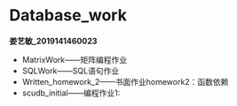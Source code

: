 # Database_work
**娄艺敏_2019141460023**<br>
-   MatrixWork——矩阵编程作业<br>
-   SQLWork——SQL语句作业<br>
-   Written_homework_2——书面作业homework2：函数依赖
-   scudb_initial——编程作业1:
